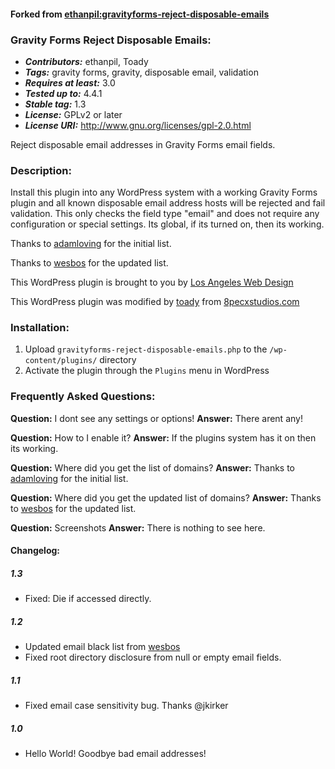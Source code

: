 #### Forked from [ethanpil:gravityforms-reject-disposable-emails](https://github.com/ethanpil/gravityforms-reject-disposable-emails)

### Gravity Forms Reject Disposable Emails:
- __*Contributors:*__ ethanpil, Toady
- __*Tags:*__ gravity forms, gravity, disposable email, validation
- __*Requires at least:*__ 3.0
- __*Tested up to:*__ 4.4.1
- __*Stable tag:*__ 1.3
- __*License:*__ GPLv2 or later
- __*License URI:*__ http://www.gnu.org/licenses/gpl-2.0.html

Reject disposable email addresses in Gravity Forms email fields.

### Description:

Install this plugin into any WordPress system with a working Gravity Forms plugin and all known disposable email address hosts will be rejected and fail validation. This only checks the field type "email" and does not require any configuration or special settings. Its global, if its turned on, then its working.

Thanks to [adamloving](https://gist.github.com/adamloving/4401361) for the initial list.

Thanks to [wesbos](https://github.com/wesbos/burner-email-providers) for the updated list. 

This WordPress plugin is brought to you by [Los Angeles Web Design](https://www.angeleswebdesign.com "Los Angeles Web Design WordPress Experts")

This WordPress plugin was modified by [toady](https://github.com/InternalError503) from [8pecxstudios.com](https://8pecxstudios.com)

### Installation:

1. Upload `gravityforms-reject-disposable-emails.php` to the `/wp-content/plugins/` directory
2. Activate the plugin through the `Plugins` menu in WordPress

### Frequently Asked Questions:

__Question:__ I dont see any settings or options!
__Answer:__ There arent any!

__Question:__ How to I enable it?
__Answer:__ If the plugins system has it on then its working.

__Question:__ Where did you get the list of domains?
__Answer:__ Thanks to [adamloving](https://gist.github.com/adamloving/4401361) for the initial list.

__Question:__ Where did you get the updated list of domains?
__Answer:__ Thanks to [wesbos](https://github.com/wesbos/burner-email-providers) for the updated list. 

__Question:__ Screenshots
__Answer:__ There is nothing to see here.

#### Changelog:

##### 1.3
- Fixed: Die if accessed directly.

##### 1.2
- Updated email black list from [wesbos](https://github.com/wesbos/burner-email-providers)
- Fixed root directory disclosure from null or empty email fields.

##### 1.1
- Fixed email case sensitivity bug. Thanks @jkirker

##### 1.0
- Hello World! Goodbye bad email addresses!
